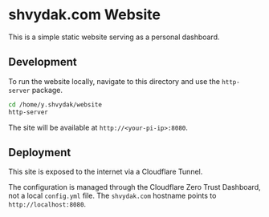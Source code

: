 # shvydak.com Website

This is a simple static website serving as a personal dashboard.

## Development

To run the website locally, navigate to this directory and use the `http-server` package.

```bash
cd /home/y.shvydak/website
http-server
```

The site will be available at `http://<your-pi-ip>:8080`.

## Deployment

This site is exposed to the internet via a Cloudflare Tunnel.

The configuration is managed through the Cloudflare Zero Trust Dashboard, not a local `config.yml` file. The `shvydak.com` hostname points to `http://localhost:8080`.

